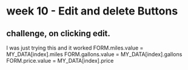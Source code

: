 # week 10 - Edit and delete Buttons

## challenge, on clicking edit.
I was just trying this and it worked
FORM.miles.value = MY_DATA[index].miles
FORM.gallons.value = MY_DATA[index].gallons
FORM.price.value = MY_DATA[index].price